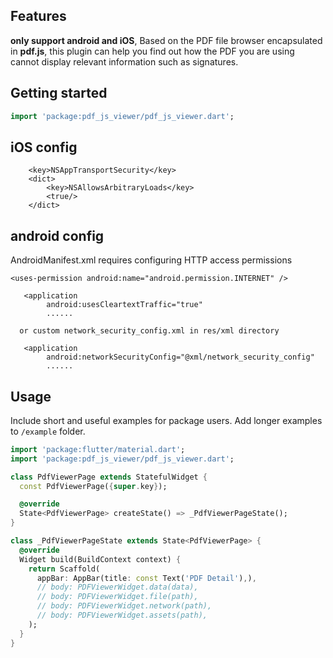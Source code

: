 ## Features
**only support android and iOS**,
Based on the PDF file browser encapsulated in **pdf.js**, this plugin can help you find out how the PDF you are using cannot display relevant information such as signatures.

## Getting started

```dart
import 'package:pdf_js_viewer/pdf_js_viewer.dart';
```

## iOS config
```
	<key>NSAppTransportSecurity</key>
	<dict>
		<key>NSAllowsArbitraryLoads</key>
		<true/>
	</dict>
```

## android config 

AndroidManifest.xml requires configuring HTTP access permissions

```
<uses-permission android:name="android.permission.INTERNET" />
```
```
   <application
        android:usesCleartextTraffic="true"
        ......

  or custom network_security_config.xml in res/xml directory

   <application
        android:networkSecurityConfig="@xml/network_security_config"
        ...... 
```

## Usage

Include short and useful examples for package users. Add longer examples
to `/example` folder.

```dart
import 'package:flutter/material.dart';
import 'package:pdf_js_viewer/pdf_js_viewer.dart';

class PdfViewerPage extends StatefulWidget {
  const PdfViewerPage({super.key});

  @override
  State<PdfViewerPage> createState() => _PdfViewerPageState();
}

class _PdfViewerPageState extends State<PdfViewerPage> {
  @override
  Widget build(BuildContext context) {
    return Scaffold(
      appBar: AppBar(title: const Text('PDF Detail'),),
      // body: PDFViewerWidget.data(data),
      // body: PDFViewerWidget.file(path),
      // body: PDFViewerWidget.network(path),
      // body: PDFViewerWidget.assets(path),
    );
  }
}

```
